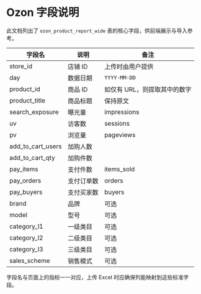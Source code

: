 # Ozon 字段说明

此文档列出了 `ozon_product_report_wide` 表的核心字段，供前端展示与导入参考。

| 字段名 | 说明 | 备注 |
| --- | --- | --- |
| store_id | 店铺 ID | 上传时由用户提供 |
| day | 数据日期 | `YYYY-MM-DD` |
| product_id | 商品 ID | 如仅有 URL，则提取其中的数字 |
| product_title | 商品标题 | 保持原文 |
| search_exposure | 曝光量 | impressions |
| uv | 访客数 | sessions |
| pv | 浏览量 | pageviews |
| add_to_cart_users | 加购人数 |  |
| add_to_cart_qty | 加购件数 |  |
| pay_items | 支付件数 | items_sold |
| pay_orders | 支付订单数 | orders |
| pay_buyers | 支付买家数 | buyers |
| brand | 品牌 | 可选 |
| model | 型号 | 可选 |
| category_l1 | 一级类目 | 可选 |
| category_l2 | 二级类目 | 可选 |
| category_l3 | 三级类目 | 可选 |
| sales_scheme | 销售模式 | 可选 |

字段名与页面上的指标一一对应，上传 Excel 时应确保列能映射到这些标准字段。
